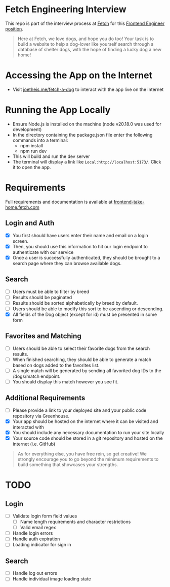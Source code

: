 # Fetch Engineering Interview

This repo is part of the interview process at [Fetch](https://fetch.com/) for this [Frontend Engineer position](https://www.linkedin.com/jobs/view/4124831252/).

> Here at Fetch, we love dogs, and hope you do too! Your task is to build a website to help a dog-lover like yourself search through a database of shelter dogs, with the hope of finding a lucky dog a new home!

# Accessing the App on the Internet

- Visit [joetheis.me/fetch-a-dog](https://joetheis.me/fetch-a-dog/) to interact with the app live on the internet

# Running the App Locally

- Ensure Node.js is installed on the machine (node v20.18.0 was used for development)
- In the directory containing the package.json file enter the following commands into a terminal:
  - npm install
  - npm run dev
- This will build and run the dev server
- The terminal will display a link like `Local:http://localhost:5173/`. Click it to open the app.

# Requirements

Full requirements and documentation is available at [frontend-take-home.fetch.com](https://frontend-take-home.fetch.com/)

## Login and Auth

- [x] You first should have users enter their name and email on a login screen.
- [x] Then, you should use this information to hit our login endpoint to authenticate with our service
- [x] Once a user is successfully authenticated, they should be brought to a search page where they can browse available dogs.

## Search

- [ ] Users must be able to filter by breed
- [ ] Results should be paginated
- [ ] Results should be sorted alphabetically by breed by default.
- [ ] Users should be able to modify this sort to be ascending or descending.
- [x] All fields of the Dog object (except for id) must be presented in some form

## Favorites and Matching

- [ ] Users should be able to select their favorite dogs from the search results.
- [ ] When finished searching, they should be able to generate a match based on dogs added to the favorites list.
- [ ] A single match will be generated by sending all favorited dog IDs to the /dogs/match endpoint.
- [ ] You should display this match however you see fit.

## Additional Requirements

- [ ] Please provide a link to your deployed site and your public code repository via Greenhouse.
- [x] Your app should be hosted on the internet where it can be visited and interacted with
- [x] You should include any necessary documentation to run your site locally
- [x] Your source code should be stored in a git repository and hosted on the internet (i.e. GitHub)

> As for everything else, you have free rein, so get creative! We strongly encourage you to go beyond the minimum requirements to build something that showcases your strengths.

# TODO

## Login

- [ ] Validate login form field values
  - [ ] Name length requirements and character restrictions
  - [ ] Valid email regex
- [ ] Handle login errors
- [ ] Handle auth expiration
- [ ] Loading indicator for sign in

## Search

- [ ] Handle log out errors
- [ ] Handle individual image loading state
